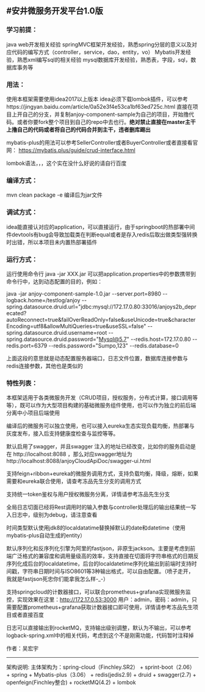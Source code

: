 #安井微服务开发平台1.0版
----------------------------------
### 学习前提：
java web开发相关经验
springMVC框架开发经验，熟悉spring分层的意义以及对应代码的编写方式（controller，service，dao，entity，vo）
Mybatis开发经验，熟悉xml编写sql的相关经验
mysql数据库开发经验，熟悉表，字段，sql，数据库事务等
### 用法：
使用本框架需要使用idea2017以上版本
idea必须下载lombok插件，可以参考https://jingyan.baidu.com/article/0a52e3f4e53ca1bf63ed725c.html
直接在项目上开自己的分支，并复制anjoy-component-sample为自己的项目，开始撸代码。或者你要fork整个项目到自己的repo中去也行。**绝对禁止直接在master主干上撸自己的代码或者将自己的代码合并到主干，违者删库踢出**

mybatis-plus的用法可以参考SellerController或者BuyerController或者直接看官网：
https://mybatis.plus/guide/crud-interface.html

lombok语法，，，这个实在没什么好说的请自行百度

### 编译方式：

mvn clean package -e 编译后为jar文件

### 调试方式：

idea能直接认对应的application，可以直接运行，由于springboot的热部署中间件devtools有bug会导致加载类在判断equal或者是存入redis后取出做类型强转换时出错，所以本项目未内置热部署插件

### 运行方式：

运行使用命令行 java -jar XXX.jar
可以把application.properties中的参数携带到命令行中，达到动态配置的目的，例如：

java -jar anjoy-component-sample-1.0.jar --server.port=8980 --logback.home=/testlog/anjoy --spring.datasource.druid.url="jdbc:mysql://172.17.0.80:33016/anjoys2b_deprecated?autoReconnect=true&failOverReadOnly=false&useUnicode=true&characterEncoding=utf8&allowMultiQueries=true&useSSL=false" --spring.datasource.druid.username=root --spring.datasource.druid.password="Mysql@5.7" --redis.host=172.17.0.80 --redis.port=6379 --redis.password="Sumpo,123" --redis.database=0 

上面这段的意思就是动态配置服务器端口，日志文件位置，数据库连接参数与redis连接参数，其他也是类似的

### 特性列表：

本框架适用于各类微服务开发（CRUD项目，授权服务，分布式计算，接口调用等等），既可以作为大型项目构建的基础微服务组件使用，也可以作为独立的前后端分离中小项目后端使用

编译后的微服务可以独立使用，也可以接入eureka生态实现负载均衡，热部署与灰度发布，接入后支持健康度检查与监控等等。

默认启用了swagger，并且swagger 注入的地址已经改变，比如你的服务启动是在 http://localhost:8088 ，那么对应swagger地址为 http://localhost:8088/anjoyCloudApiDoc/swagger-ui.html

支持feign+ribbon+eureka的微服务调用方式，支持负载均衡，降级，熔断，如果需要和eureka联合使用，请查考冻品先生分支的调用方式

支持统一token鉴权与用户授权微服务分离，详情请参考冻品先生分支

全局日志切面已经将Rest调用时的输入参数与controller处理后的输出结果统一写入日志中，级别为debug，请注意查看

时间类型默认使用jdk8的localdatatime替换掉默认的date和datetime（使用mybatis-plus自动生成的entity）

默认序列化和反序列化引擎为阿里的fastjson，非原生jackson。主要是考虑到前端广泛格式的兼容度和调用量级高的效率，支持直接在切面将字符串格式的日期反序列化成后台的localdatetime，后台的localdatetime序列化输出到前端时支持时间戳，字符串日期时间与ISO8601等3种输出格式，可以自由配置。（喷子走开，我就是fastjson死忠你们能拿我怎么样-_-）

支持springcloud的计数器接口，可以联合prometheus+grafana实现微服务监控，实现效果在这里：http://172.17.0.53:3000 用户：admin，密码：admin，只需要配置prometheus+grafana获取计数器接口即可使用，详情请参考冻品先生项目或者直接百度

日志可以直接输出到rocketMQ，支持输出级别调整，默认为不输出，可以参考logback-spring.xml中的相关代码，考虑到这个不是刚需功能，代码暂时注释掉

作者：吴宏宇

-----------------------------------
架构说明:
主体架构为：spring-cloud（Finchley.SR2） + sprint-boot（2.06） + spring + Mybatis-plus（3.06） + redis(jedis2.9) + druid + swagger(2.7) + openfeign(Finchley整合) + rocketMQ(4.2) + lombok